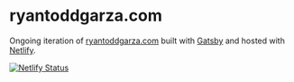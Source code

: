 # ryantoddgarza.com

Ongoing iteration of [ryantoddgarza.com](https://ryantoddgarza.com) built with [Gatsby](https://www.gatsbyjs.org/) and hosted with [Netlify](https://www.netlify.com/).

[![Netlify Status](https://api.netlify.com/api/v1/badges/af1c0c64-61f0-46d3-aece-c0a64bf6dfbe/deploy-status)](https://app.netlify.com/sites/ryantoddgarza/deploys)

